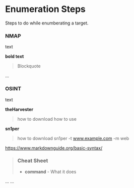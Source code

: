 # Enumeration Steps
Steps to do while enumberating a target. 

### NMAP
text

**bold text**
> Blockquote  

...

### OSINT
text

**theHarvester**
> how to download
> how to use 

**sn1per**
> how to download
> sn1per -t www.example.com -m web
> 
https://www.markdownguide.org/basic-syntax/

> ### Cheat Sheet
> - **command** - What it does
> 
...
...
